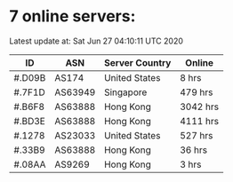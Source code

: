 # 7 online servers:

Latest update at: Sat Jun 27 04:10:11 UTC 2020

| ID | ASN | Server Country | Online |
| -- | --- | -------------- | ------ |
| #.D09B | AS174 | United States | 8 hrs |
| #.7F1D | AS63949 | Singapore | 479 hrs |
| #.B6F8 | AS63888 | Hong Kong | 3042 hrs |
| #.BD3E | AS63888 | Hong Kong | 4111 hrs |
| #.1278 | AS23033 | United States | 527 hrs |
| #.33B9 | AS63888 | Hong Kong | 36 hrs |
| #.08AA | AS9269 | Hong Kong | 3 hrs |

